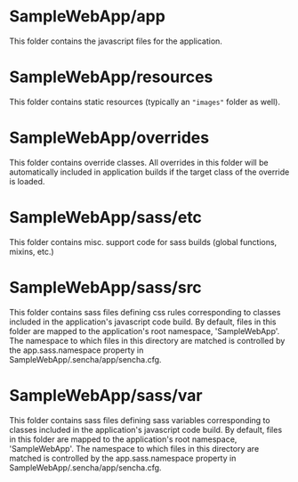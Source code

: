 # SampleWebApp/app

This folder contains the javascript files for the application.

# SampleWebApp/resources

This folder contains static resources (typically an `"images"` folder as well).

# SampleWebApp/overrides

This folder contains override classes. All overrides in this folder will be 
automatically included in application builds if the target class of the override
is loaded.

# SampleWebApp/sass/etc

This folder contains misc. support code for sass builds (global functions, 
mixins, etc.)

# SampleWebApp/sass/src

This folder contains sass files defining css rules corresponding to classes
included in the application's javascript code build.  By default, files in this 
folder are mapped to the application's root namespace, 'SampleWebApp'. The
namespace to which files in this directory are matched is controlled by the
app.sass.namespace property in SampleWebApp/.sencha/app/sencha.cfg. 

# SampleWebApp/sass/var

This folder contains sass files defining sass variables corresponding to classes
included in the application's javascript code build.  By default, files in this 
folder are mapped to the application's root namespace, 'SampleWebApp'. The
namespace to which files in this directory are matched is controlled by the
app.sass.namespace property in SampleWebApp/.sencha/app/sencha.cfg. 
